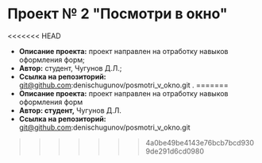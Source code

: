 # Проект № 2 "Посмотри в окно"
<<<<<<< HEAD
* **Описание проекта:** проект направлен на отработку навыков оформления форм;
* **Автор:** студент, Чугунов Д.Л.;
* **Ссылка на репозиторий:** git@github.com:denischugunov/posmotri_v_okno.git .
=======
* **Описание проекта:** проект направлен на отработку навыков оформления форм
* **Автор: студент,** Чугунов Д.Л.
* **Ссылка на репозиторий:** git@github.com:denischugunov/posmotri_v_okno.git
>>>>>>> 4a0be49be4143e76bcb7bcd9309de291d6cd0980
